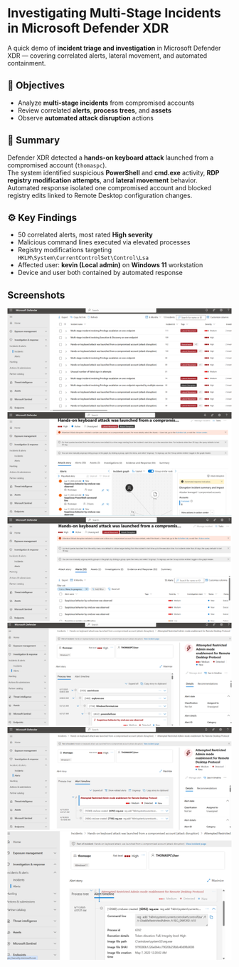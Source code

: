 # Investigating Multi-Stage Incidents in Microsoft Defender XDR
A quick demo of **incident triage and investigation** in Microsoft Defender XDR — covering correlated alerts, lateral movement, and automated containment.

## 🎯 Objectives
- Analyze **multi-stage incidents** from compromised accounts  
- Review correlated **alerts**, **process trees**, and **assets**  
- Observe **automated attack disruption** actions  

## 🧠 Summary
Defender XDR detected a **hands-on keyboard attack** launched from a compromised account (`thomaspc`).  
The system identified suspicious **PowerShell** and **cmd.exe** activity, **RDP registry modification attempts**, and **lateral movement** behavior.  
Automated response isolated one compromised account and blocked registry edits linked to Remote Desktop configuration changes.

## ⚙️ Key Findings
- 50 correlated alerts, most rated **High severity**  
- Malicious command lines executed via elevated processes  
- Registry modifications targeting `HKLM\System\CurrentControlSet\Control\Lsa`  
- Affected user: **kevin (Local admin)** on **Windows 11** workstation  
- Device and user both contained by automated response

## Screenshots
![Microsoft1](./Microsoft1.png)
![Microsoft2](./Microsoft2.png)
![Microsoft3](./Microsoft3.png)
![Microsoft4](./Microsoft4.png)
![Microsoft5](./Microsoft5.png)
![Microsoft6](./Microsoft6.png)




